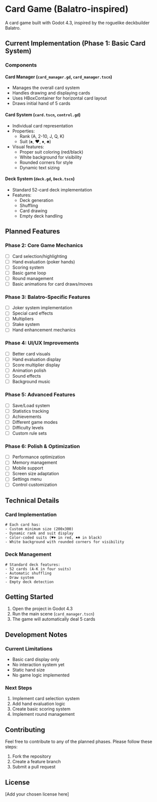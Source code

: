 # Card Game (Balatro-inspired)

A card game built with Godot 4.3, inspired by the roguelike deckbuilder Balatro.

## Current Implementation (Phase 1: Basic Card System)

### Components

#### Card Manager (`card_manager.gd`, `card_manager.tscn`)
- Manages the overall card system
- Handles drawing and displaying cards
- Uses HBoxContainer for horizontal card layout
- Draws initial hand of 5 cards

#### Card System (`card.tscn`, `control.gd`)
- Individual card representation
- Properties:
  - Rank (A, 2-10, J, Q, K)
  - Suit (♠, ♥, ♦, ♣)
- Visual features:
  - Proper suit coloring (red/black)
  - White background for visibility
  - Rounded corners for style
  - Dynamic text sizing

#### Deck System (`deck.gd`, `Deck.tscn`)
- Standard 52-card deck implementation
- Features:
  - Deck generation
  - Shuffling
  - Card drawing
  - Empty deck handling

## Planned Features

### Phase 2: Core Game Mechanics
- [ ] Card selection/highlighting
- [ ] Hand evaluation (poker hands)
- [ ] Scoring system
- [ ] Basic game loop
- [ ] Round management
- [ ] Basic animations for card draws/moves

### Phase 3: Balatro-Specific Features
- [ ] Joker system implementation
- [ ] Special card effects
- [ ] Multipliers
- [ ] Stake system
- [ ] Hand enhancement mechanics

### Phase 4: UI/UX Improvements
- [ ] Better card visuals
- [ ] Hand evaluation display
- [ ] Score multiplier display
- [ ] Animation polish
- [ ] Sound effects
- [ ] Background music

### Phase 5: Advanced Features
- [ ] Save/Load system
- [ ] Statistics tracking
- [ ] Achievements
- [ ] Different game modes
- [ ] Difficulty levels
- [ ] Custom rule sets

### Phase 6: Polish & Optimization
- [ ] Performance optimization
- [ ] Memory management
- [ ] Mobile support
- [ ] Screen size adaptation
- [ ] Settings menu
- [ ] Control customization

## Technical Details

### Card Implementation
```gdscript
# Each card has:
- Custom minimum size (200x300)
- Dynamic rank and suit display
- Color-coded suits (♥♦ in red, ♠♣ in black)
- White background with rounded corners for visibility
```

### Deck Management
```gdscript
# Standard deck features:
- 52 cards (A-K in four suits)
- Automatic shuffling
- Draw system
- Empty deck detection
```

## Getting Started

1. Open the project in Godot 4.3
2. Run the main scene (`card_manager.tscn`)
3. The game will automatically deal 5 cards

## Development Notes

### Current Limitations
- Basic card display only
- No interaction system yet
- Static hand size
- No game logic implemented

### Next Steps
1. Implement card selection system
2. Add hand evaluation logic
3. Create basic scoring system
4. Implement round management

## Contributing

Feel free to contribute to any of the planned phases. Please follow these steps:
1. Fork the repository
2. Create a feature branch
3. Submit a pull request

## License

[Add your chosen license here] 